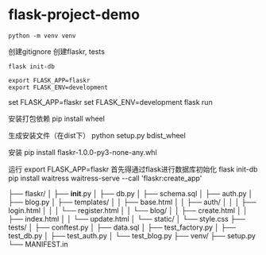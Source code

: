 # flask-project-demo

```
python -m venv venv
```

创建gitignore
创建flaskr, tests

```shell
flask init-db
```

```shell
export FLASK_APP=flaskr
export FLASK_ENV=development
```

set FLASK_APP=flaskr
set FLASK_ENV=development
flask run

安装打包依赖
pip install wheel

生成安装文件（在dist下）
python setup.py bdist_wheel

安装
pip install flaskr-1.0.0-py3-none-any.whl

运行
export FLASK_APP=flaskr
首先得通过flask进行数据库初始化
flask init-db
pip install waitress
waitress-serve --call 'flaskr:create_app'


├── flaskr/
│   ├── __init__.py
│   ├── db.py
│   ├── schema.sql
│   ├── auth.py
│   ├── blog.py
│   ├── templates/
│   │   ├── base.html
│   │   ├── auth/
│   │   │   ├── login.html
│   │   │   └── register.html
│   │   └── blog/
│   │       ├── create.html
│   │       ├── index.html
│   │       └── update.html
│   └── static/
│       └── style.css
├── tests/
│   ├── conftest.py
│   ├── data.sql
│   ├── test_factory.py
│   ├── test_db.py
│   ├── test_auth.py
│   └── test_blog.py
├── venv/
├── setup.py
└── MANIFEST.in
